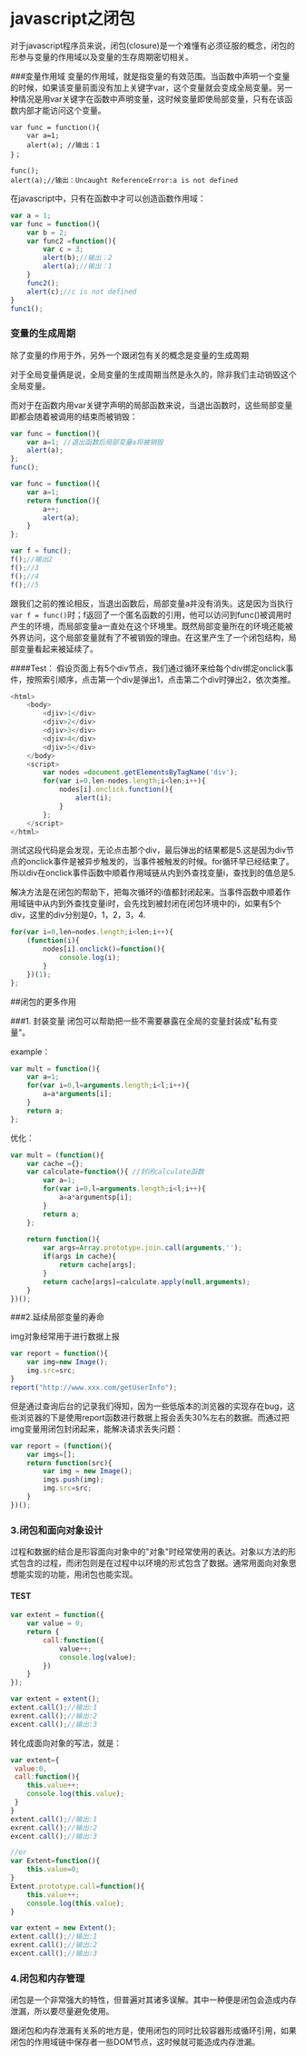 # javascript之闭包

对于javascript程序员来说，闭包(closure)是一个难懂有必须征服的概念，闭包的形参与变量的作用域以及变量的生存周期密切相关。

###变量作用域
变量的作用域，就是指变量的有效范围。当函数中声明一个变量的时候，如果该变量前面没有加上关键字var，这个变量就会变成全局变量。另一种情况是用var关键字在函数中声明变量，这时候变量即使局部变量，只有在该函数内部才能访问这个变量。

```
var func = function(){
	var a=1;
    alert(a); //输出：1
}；

func();
alert(a);//输出：Uncaught ReferenceError:a is not defined
```

在javascript中，只有在函数中才可以创造函数作用域：

```javascript
var a = 1;
var func = function(){
	var b = 2;
    var func2 =function(){
    	var c = 3;
    	alert(b);//输出：2
        alert(a);//输出：1
    }
    func2();
    alert(c);//c is not defined
}
func1();
```

### 变量的生成周期

除了变量的作用于外，另外一个跟闭包有关的概念是变量的生成周期

对于全局变量俩是说，全局变量的生成周期当然是永久的，除非我们主动销毁这个全局变量。

而对于在函数内用var关键字声明的局部函数来说，当退出函数时，这些局部变量即都会随着被调用的结束而被销毁：

```javascript
var func = function(){
	var a=1; //退出函数后局部变量a将被销毁
    alert(a);
};
func();
```

```javascript
var func = function(){
	var a=1;
    return function(){
    	a++;
        alert(a);
    }
};

var f = func();
f();//输出2
f();//3
f();//4
f();//5
```

跟我们之前的推论相反，当退出函数后，局部变量a并没有消失。这是因为当执行`var f = func()`时；f返回了一个匿名函数的引用，他可以访问到func()被调用时产生的环境，而局部变量a一直处在这个环境里。既然局部变量所在的环境还能被外界访问，这个局部变量就有了不被销毁的理由。在这里产生了一个闭包结构，局部变量看起来被延续了。

####Test：
假设页面上有5个div节点，我们通过循环来给每个div绑定onclick事件，按照索引顺序，点击第一个div是弹出1，点击第二个div时弹出2，依次类推。
```javascript
<html>
	<body>
    	<djiv>1</div>
        <djiv>2</div>
        <djiv>3</div>
        <djiv>4</div>
        <djiv>5</div>
    </body>
    <script>
    	var nodes =document.getElementsByTagName('div');
        for(var i=0,len-nodes.length;i<len;i++){
        	nodes[i].onclick.function(){
            	alert(i);
            }
        };
    </script>
</html>
```

测试这段代码是会发现，无论点击那个div，最后弹出的结果都是5.这是因为div节点的onclick事件是被异步触发的，当事件被触发的时候。for循环早已经结束了。所以div在onclick事件函数中顺着作用域链从内到外查找变量i，查找到的值总是5.

解决方法是在闭包的帮助下，把每次循环的i值都封闭起来。当事件函数中顺着作用域链中从内到外查找变量i时，会先找到被封闭在闭包环境中的i，如果有5个div，这里的div分别是0，1，2，3，4.


```javascript
for(var i=0,len=nodes.length;i<len;i++){
	(function(i){
        nodes[i].onclick()=function(){
            console.log(i);
        }
    })(1);
};
```

##闭包的更多作用

###1. 封装变量
闭包可以帮助把一些不需要暴露在全局的变量封装成"私有变量"。

example：
```javascript
var mult = function(){
	var a=1;
    for(var i=0,l=arguments.length;i<l;i++){
    	a=a*arguments[i];
    }
    return a;
};
```

优化：

```javascript
var mult = (function(){
	var cache ={};
    var calculate=function(){ //封闭calculate函数
    	var a=1;
        for(var i=0,l=arguments.length;i<l;i++){
        	a=a*argumentsp[i];
        }
        return a;
    };
    
    return function(){
    	var args=Array.prototype.join.call(arguments,'');
        if(args in cache){
        	return cache[args];
        }
        return cache[args]=calculate.apply(null,arguments);
    }
})();
```

###2.延续局部变量的寿命

img对象经常用于进行数据上报

```javascript
var report = function(){
	var img=new Image();
   	img.src=src;
}
report("http://www.xxx.com/getUserInfo");
```

但是通过查询后台的记录我们得知，因为一些低版本的浏览器的实现存在bug，这些浏览器的下是使用report函数进行数据上报会丢失30%左右的数据。而通过把img变量用闭包封闭起来，能解决请求丢失问题：

```javascript
var report = (function(){
	var imgs=[];
    return function(src){
    	var img = new Image();
        imgs.push(img);
        img.src=src;
    }
})();
```


### 3.闭包和面向对象设计
过程和数据的结合是形容面向对象中的"对象"时经常使用的表达。对象以方法的形式包含的过程，而闭包则是在过程中以环境的形式包含了数据。通常用面向对象思想能实现的功能，用闭包也能实现。

#### TEST

```javascript
var extent = function({
	var value = 0;
    return {
    	call:function({
        	value++;
            console.log(value);
        })
    }
});

var extent = extent();
extent.call();//输出:1
exrent.call();//输出:2
excent.call();//输出:3
```

转化成面向对象的写法，就是：

```javascript
var extent={
 value:0,
 call:function(){
 	this.value++;
    console.log(this.value);
 }
}
extent.call();//输出:1
exrent.call();//输出:2
excent.call();//输出:3

//or
var Extent=function(){
	this.value=0;
}
Extent.prototype.call=function(){
	this.value++;
    console.log(this.value);
}

var extent = new Extent();
extent.call();//输出:1
exrent.call();//输出:2
excent.call();//输出:3
```

### 4.闭包和内存管理
闭包是一个非常强大的特性，但普遍对其诸多误解。其中一种便是闭包会造成内存泄漏，所以要尽量避免使用。

跟闭包和内存泄漏有关系的地方是，使用闭包的同时比较容器形成循环引用，如果闭包的作用域链中保存者一些DOM节点，这时候就可能造成内存泄漏。
